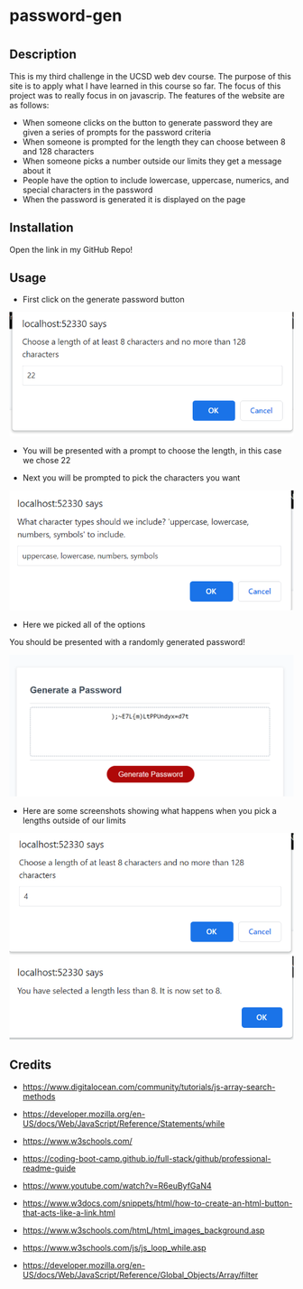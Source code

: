 # password-gen
# <Portfolio>

## Description

This is my third challenge in the UCSD web dev course. The purpose of this site is to apply what I have learned in this course so far. The focus of this project was to really focus in on javascrip. The features of the website are as follows: 
- When someone clicks on the button to generate password they are given a series of prompts for the password criteria
- When someone is prompted for the length they can choose between 8 and 128 characters
- When someone picks a number outside our limits they get a message about it
- People have the option to include lowercase, uppercase, numerics, and special characters in the password
- When the password is generated it is displayed on the page
## Installation

Open the link in my GitHub Repo!

## Usage
- First click on the generate password button

![alt text](./Assets/length.png)
- You will be presented with a prompt to choose the length, in this case we chose 22

- Next you will be prompted to pick the characters you want

![alt text](./Assets/chars.png)
- Here we picked all of the options

You should be presented with a randomly generated password!

![alt text](./Assets/result.png)

- Here are some screenshots showing what happens when you pick a lengths outside of our limits

![alt text](./Assets/short%20lenght%201.png)
![alt text](./Assets/short%20lenght%202.png)


## Credits

- https://www.digitalocean.com/community/tutorials/js-array-search-methods

- https://developer.mozilla.org/en-US/docs/Web/JavaScript/Reference/Statements/while

- https://www.w3schools.com/

- https://coding-boot-camp.github.io/full-stack/github/professional-readme-guide

- https://www.youtube.com/watch?v=R6euByfGaN4

- https://www.w3docs.com/snippets/html/how-to-create-an-html-button-that-acts-like-a-link.html

- https://www.w3schools.com/htmL/html_images_background.asp

- https://www.w3schools.com/js/js_loop_while.asp

- https://developer.mozilla.org/en-US/docs/Web/JavaScript/Reference/Global_Objects/Array/filter
